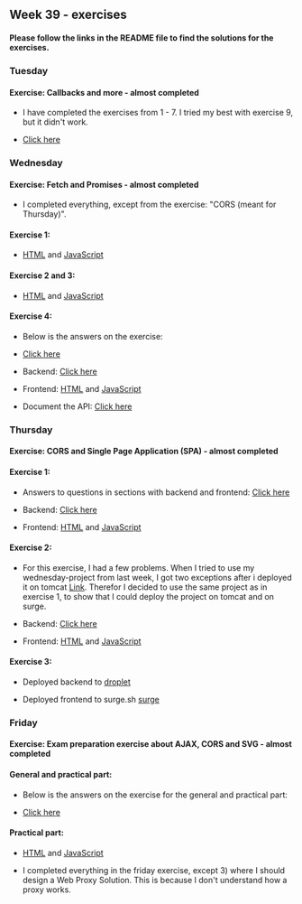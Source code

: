 ## Week 39 - exercises 

#### Please follow the links in the README file to find the solutions for the exercises.

### Tuesday

#### Exercise: Callbacks and more - almost completed

* I have completed the exercises from 1 - 7. I tried my best with exercise 9, but it didn't work. 

* [Click here](https://github.com/amandajuhl95/week39/blob/master/Tuesday/tuesdayExercise.js)

### Wednesday

#### Exercise: Fetch and Promises - almost completed

* I completed everything, except from the exercise: "CORS (meant for Thursday)". 

#### Exercise 1: 

* [HTML](https://github.com/amandajuhl95/week39/blob/master/Wednesday/wednesdayJoke/public/index.html) and [JavaScript](https://github.com/amandajuhl95/week39/blob/master/Wednesday/wednesdayJoke/src/index.js)

#### Exercise 2 and 3: 

* [HTML](https://github.com/amandajuhl95/week39/blob/master/Wednesday/wednesdayExercise/public/index.html) and [JavaScript](https://github.com/amandajuhl95/week39/blob/master/Wednesday/wednesdayExercise/src/index.js)

#### Exercise 4:

* Below is the answers on the exercise: 

* [Click here](https://github.com/amandajuhl95/week39/blob/master/Wednesday/wednesdayExercise.pdf)

* Backend: [Click here](https://github.com/amandajuhl95/week39/tree/master/Wednesday/wednesdayExercise2_backend)

* Frontend: [HTML](https://github.com/amandajuhl95/week39/blob/master/Wednesday/wednesdayExercise2_frontend/public/index.html) and [JavaScript](https://github.com/amandajuhl95/week39/blob/master/Wednesday/wednesdayExercise2_frontend/src/index.js)

* Document the API: [Click here](https://github.com/amandajuhl95/week39/blob/master/Wednesday/Documenting%20a%20REST%20API.pdf)

### Thursday

#### Exercise: CORS and Single Page Application (SPA) - almost completed

#### Exercise 1: 

* Answers to questions in sections with backend and frontend: [Click here](https://github.com/amandajuhl95/week39/blob/master/Thursday/ThursdayExercise2.pdf)

* Backend: [Click here](https://github.com/amandajuhl95/week39/tree/master/Thursday/thursdayExercise_backend/src/main/java)

* Frontend: [HTML](https://github.com/amandajuhl95/week39/blob/master/Thursday/thursdayExercise_frontend/public/index.html) and [JavaScript](https://github.com/amandajuhl95/week39/blob/master/Thursday/thursdayExercise_frontend/src/index.js)

#### Exercise 2:

* For this exercise, I had a few problems. When I tried to use my wednesday-project from last week, I got two exceptions after i deployed it on tomcat [Link](https://www.ajuhlhansen.dk/wednesdayE/api/person). Therefor I decided to use the same project as in exercise 1, to show that I could deploy the project on tomcat and on surge. 

* Backend: [Click here](https://github.com/amandajuhl95/week39/tree/master/Thursday/thursdayExercise2_backend/src/main/java)

* Frontend: [HTML](https://github.com/amandajuhl95/week39/blob/master/Thursday/thursdayExercise2_frontend/public/index.html) and [JavaScript](https://github.com/amandajuhl95/week39/blob/master/Thursday/thursdayExercise2_frontend/src/index.js)

#### Exercise 3:

* Deployed backend to [droplet](https://www.ajuhlhansen.dk/thursdayExercise/api/person/all)

* Deployed frontend to surge.sh [surge](http://ajuhl.surge.sh/)

### Friday

#### Exercise: Exam preparation exercise about AJAX, CORS and SVG - almost completed

#### General and practical part:

* Below is the answers on the exercise for the general and practical part:

* [Click here](https://github.com/amandajuhl95/week39/blob/master/Friday/fridayExercise.pdf)

#### Practical part:

* [HTML](https://github.com/amandajuhl95/week39/blob/master/Friday/fridayExercise_frontend/public/index.html) and [JavaScript](https://github.com/amandajuhl95/week39/blob/master/Friday/fridayExercise_frontend/src/index.js)

* I completed everything in the friday exercise, except 3) where I should design a Web Proxy Solution. This is because I don't understand how a proxy works.
